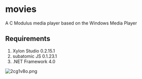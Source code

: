 # movies
A C Modulus media player based on the Windows Media Player

## Requirements
1. Xylon Studio 0.2.15.1
2. subatomic JS 0.1.23.1
3. .NET Framework 4.0

![2cg1v8o.png](http://i65.tinypic.com/2cg1v8o.png)
